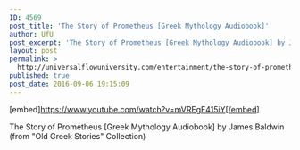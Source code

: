 ```yaml
---
ID: 4569
post_title: 'The Story of Prometheus [Greek Mythology Audiobook]'
author: UfU
post_excerpt: 'The Story of Prometheus [Greek Mythology Audiobook] by James Baldwin (from "Old Greek Stories" Collection)'
layout: post
permalink: >
  http://universalflowuniversity.com/entertainment/the-story-of-prometheus-greek-mythology-audiobook/
published: true
post_date: 2016-09-06 19:15:09
---
```

[embed]https://www.youtube.com/watch?v=mVREgF415iY[/embed]<br>
<p>The Story of Prometheus [Greek Mythology Audiobook] by James Baldwin (from "Old Greek Stories" Collection)</p>